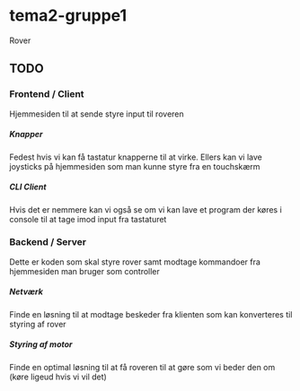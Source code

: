# tema2-gruppe1
Rover

## TODO

### Frontend / Client
Hjemmesiden til at sende styre input til roveren
##### Knapper
Fedest hvis vi kan få tastatur knapperne til at virke.
Ellers kan vi lave joysticks på hjemmesiden som man kunne styre fra en touchskærm
##### CLI Client
Hvis det er nemmere kan vi også se om vi kan lave et program der køres i console til at tage imod input fra tastaturet

### Backend / Server
Dette er koden som skal styre rover samt modtage kommandoer fra hjemmesiden man bruger som controller
##### Netværk
Finde en løsning til at modtage beskeder fra klienten som kan konverteres til styring af rover
##### Styring af motor
Finde en optimal løsning til at få roveren til at gøre som vi beder den om (køre ligeud hvis vi vil det)
